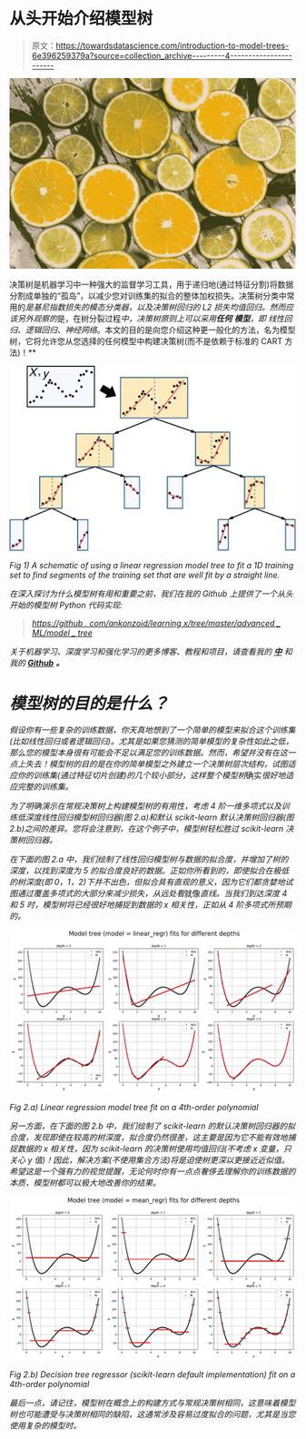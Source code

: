 # 从头开始介绍模型树

> 原文：<https://towardsdatascience.com/introduction-to-model-trees-6e396259379a?source=collection_archive---------4----------------------->

![](img/cc555ccf3f670d7a9dd09cc87c64adac.png)

决策树是机器学习中一种强大的监督学习工具，用于递归地(通过特征分割)将数据分割成单独的“孤岛”，以减少您对训练集的拟合的整体加权损失。决策树分类中常用的*是基尼指数损失的模态分类器，以及决策树回归的 L2 损失均值回归。然而应该另外观察的*是，在树分裂过程*中，决策树原则上可以采用**任何** **模型**，即* *线性回归、逻辑回归、神经网络*。本文的目的是向您介绍这种更一般化的方法，名为模型树，它将允许您从您选择的任何模型中构建决策树(而不是依赖于标准的 CART 方法)！**

*![](img/ed9d66eaa7c46a503dc00d28e71d8f15.png)*

*Fig 1) A schematic of using a linear regression model tree to fit a 1D training set to find segments of the training set that are well fit by a straight line.*

*在深入探讨为什么模型树有用和重要之前，我们在我的 Github 上提供了一个从头开始的模型树 Python 代码实现:*

> *[https://github . com/ankonzoid/learning x/tree/master/advanced _ ML/model _ tree](https://github.com/ankonzoid/LearningX/tree/master/advanced_ML/model_tree)*

*关于机器学习、深度学习和强化学习的更多博客、教程和项目，请查看我的 [**中**](https://medium.com/@ankonzoid) 和我的 [**Github**](https://github.com/ankonzoid) **。***

# *模型树的目的是什么？*

*假设你有一些复杂的训练数据，你天真地想到了一个简单的模型来拟合这个训练集(比如线性回归或者逻辑回归)。尤其是如果您猜测的简单模型的复杂性如此之低，那么您的模型本身很有可能会不足以满足您的训练数据。然而，希望并没有在这一点上失去！模型树的目的是在你的简单模型之外建立一个决策树层次结构，试图适应你的训练集(通过特征切片创建)的几个较小部分，这样整个模型树*确实*很好地适应完整的训练集。*

*为了明确演示在常规决策树上构建模型树的有用性，考虑 4 阶一维多项式以及训练低深度线性回归模型树回归器(图 2.a)和默认 scikit-learn 默认决策树回归器(图 2.b)之间的差异。您将会注意到，在这个例子中，模型树轻松胜过 scikit-learn 决策树回归器。*

*在下面的图 2.a 中，我们绘制了线性回归模型树与数据的拟合度，并增加了树的深度，以找到深度为 5 的拟合度良好的数据。正如你所看到的，即使拟合在极低的树深度(即 0，1，2)下并不出色，但拟合具有直观的意义，因为它们都贪婪地试图通过覆盖多项式的大部分来减少损失，从远处看*就像*直线。当我们到达深度 4 和 5 时，模型树将已经很好地捕捉到数据的 x 相关性，正如从 4 阶多项式所预期的。*

*![](img/6e31f127c94a2ae5c106806b0e6cb34c.png)*

*Fig 2.a) Linear regression model tree fit on a 4th-order polynomial*

*另一方面，在下面的图 2.b 中，我们绘制了 scikit-learn 的默认决策树回归器的拟合度，发现即使在较高的树深度，拟合度仍然很差，这主要是因为它不能有效地捕捉数据的 x 相关性，因为 scikit-learn 的决策树使用均值回归(不考虑 x 变量，只关心 y 值)！因此，解决方案(不使用集合方法)将是迫使树更深以更接近近似值。希望这是一个强有力的视觉提醒，无论何时你有一点点奢侈去理解你的训练数据的本质，模型树都可以极大地改善你的结果。*

*![](img/bcc321f3cf6598744e386c75a83e72dd.png)*

*Fig 2.b) Decision tree regressor (scikit-learn default implementation) fit on a 4th-order polynomial*

*最后一点，请记住，模型树在概念上的构建方式与常规决策树相同，这意味着模型树也可能遭受与决策树相同的缺陷，这通常涉及容易过度拟合的问题，尤其是当您使用复杂的模型时。*